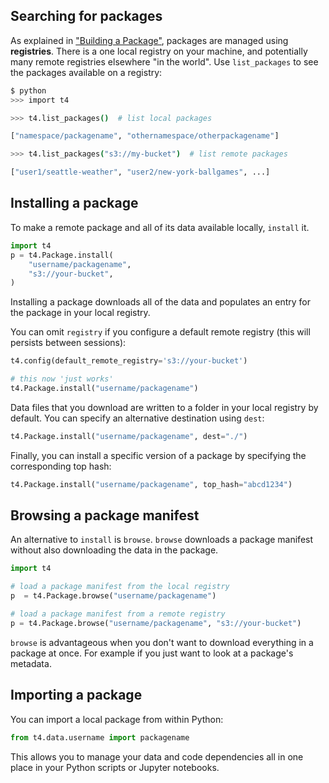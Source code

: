 ## Searching for packages

As explained in ["Building a Package"](Building%20a%20Package.md), packages are managed using **registries**. There is a one local registry on your machine, and potentially many remote registries elsewhere "in the world". Use `list_packages` to see the packages available on a registry:

```bash
$ python
>>> import t4

>>> t4.list_packages()  # list local packages

["namespace/packagename", "othernamespace/otherpackagename"]

>>> t4.list_packages("s3://my-bucket")  # list remote packages

["user1/seattle-weather", "user2/new-york-ballgames", ...]
```

## Installing a package

To make a remote package and all of its data available locally, `install` it.

```python
import t4
p = t4.Package.install(
    "username/packagename",
    "s3://your-bucket",
)
```

Installing a package downloads all of the data and populates an entry for the package in your local registry.

You can omit `registry` if you configure a default remote registry (this will persists between sessions):

```python
t4.config(default_remote_registry='s3://your-bucket')

# this now 'just works'
t4.Package.install("username/packagename")
```

Data files that you download are written to a folder in your local registry by default. You can specify an alternative destination using `dest`:

```python
t4.Package.install("username/packagename", dest="./")
```

Finally, you can install a specific version of a package by specifying the corresponding top hash:

```python
t4.Package.install("username/packagename", top_hash="abcd1234")
```

## Browsing a package manifest

An alternative to `install` is `browse`. `browse` downloads a package manifest without also downloading the data in the package.

```python
import t4

# load a package manifest from the local registry
p  = t4.Package.browse("username/packagename")

# load a package manifest from a remote registry
p = t4.Package.browse("username/packagename", "s3://your-bucket")
```

`browse` is advantageous when you don't want to download everything in a package at once. For example if you just want to look at a package's metadata.

## Importing a package

You can import a local package from within Python:

```python
from t4.data.username import packagename
```

This allows you to manage your data and code dependencies all in one place in your Python scripts or Jupyter notebooks.
